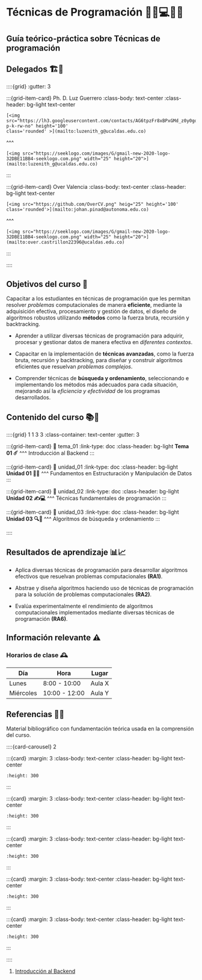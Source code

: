 # <span class='hero-banner'>Técnicas de Programación 👩‍💻💻👨‍💻</span>

<h2>Guía teórico-práctica sobre Técnicas de programación</h2>

## Delegados 🏗️🧠

::::{grid}
:gutter: 3

:::{grid-item-card} Ph. D. Luz Guerrero
:class-body: text-center
:class-header: bg-light text-center

```{only} html
[<img src="https://lh3.googleusercontent.com/contacts/AG6tpzFr8xBPxGMd_z0y0gqxJQzBcu9AAp0gAiGXaEvd30WX_Plzm52C=s300-p-k-rw-no" height='100'
class='rounded' >](mailto:luzenith_g@ucaldas.edu.co)
```

^^^

```{only} html
[<img src="https://seeklogo.com/images/G/gmail-new-2020-logo-32DBE11BB4-seeklogo.com.png" width="25" height="20">](mailto:luzenith_g@ucaldas.edu.co)
```

:::

:::{grid-item-card} Over Valencia
:class-body: text-center
:class-header: bg-light text-center

```{only} html
[<img src="https://github.com/OverCV.png" heig="25" height='100' class='rounded'>](mailto:johan.pinad@autonoma.edu.co)
```

^^^

```{only} html
[<img src="https://seeklogo.com/images/G/gmail-new-2020-logo-32DBE11BB4-seeklogo.com.png" width="25" height="20">](mailto:over.castrillon22396@ucaldas.edu.co)
```

:::

::::

## Objetivos del curso 🎯

Capacitar a los estudiantes en técnicas de programación que les permitan resolver *problemas* computacionales de manera **eficiente**, mediante la adquisición efectiva, procesamiento y gestión de datos, el diseño de algoritmos robustos utilizando **métodos** como la fuerza bruta, recursión y backtracking.

- Aprender a utilizar diversas técnicas de programación para adquirir, procesar y gestionar datos de manera efectiva en *diferentes contextos*.

- Capacitar en la implementación de **técnicas avanzadas**, como la fuerza bruta, recursión y backtracking, para diseñar y construir algoritmos eficientes que resuelvan *problemas complejos*.

- Comprender técnicas de **búsqueda y ordenamiento**, seleccionando e implementando los métodos más adecuados para cada situación, mejorando así la *eficiencia y efectividad* de los programas desarrollados.

<!-- eficiencia VS eficacia VS efectividad -->

## Contenido del curso 📚📖

::::{grid} 1 1 3 3
:class-container: text-center
:gutter: 3

:::{grid-item-card}
:link: tema_01
:link-type: doc
:class-header: bg-light
**Tema 01 ☄️**
^^^
Introducción al Backend
:::

:::{grid-item-card}
:link: unidad_01
:link-type: doc
:class-header: bg-light
**Unidad 01 🔁🌲**
^^^
Fundamentos en Estructuración y Manipulación de Datos
:::

:::{grid-item-card}
:link: unidad_02
:link-type: doc
:class-header: bg-light
**Unidad 02 ✍️💻**
^^^
Técnicas fundamentales de programación
:::

:::{grid-item-card}
:link: unidad_03
:link-type: doc
:class-header: bg-light
**Unidad 03 🔍🔢**
^^^
Algoritmos de búsqueda y ordenamiento
:::

::::

## Resultados de aprendizaje 📊📈

- Aplica diversas técnicas de programación para desarrollar algoritmos efectivos que
resuelvan problemas computacionales **(RA1)**.

- Abstrae y diseña algoritmos haciendo uso de técnicas de programación para la solución de problemas computacionales **(RA2)**.

- Evalúa experimentalmente el rendimiento de algoritmos computacionales implementados mediante diversas técnicas de programación **(RA6)**.

## Información relevante ⚠️

### Horarios de clase 🕰️

| Día       | Hora          | Lugar  |
| --------- | ------------- | ------ |
| Lunes     | 8:00 - 10:00  | Aula X |
| Miércoles | 10:00 - 12:00 | Aula Y |

## Referencias 🔭📜

Material bibliográfico con fundamentación teórica usada en la comprensión del curso.

::::{card-carousel} 2

:::{card}
:margin: 3
:class-body: text-center
:class-header: bg-light text-center

```{image} _static/images/books/computer-algorithms.jpg
:height: 300
```

:::

:::{card}
:margin: 3
:class-body: text-center
:class-header: bg-light text-center

```{image} _static/images/books/intro-to-the-ada.jpg
:height: 300
```

:::

:::{card}
:margin: 3
:class-body: text-center
:class-header: bg-light text-center

```{image} _static/images/books/fund-algoritmia.jpg
:height: 300
```

:::

:::{card}
:margin: 3
:class-body: text-center
:class-header: bg-light text-center

```{image} _static/images/books/intro-a-algoritmos.jpg
:height: 300
```

:::

:::{card}
:margin: 3
:class-body: text-center
:class-header: bg-light text-center

```{image} _static/images/books/ds-y-algoritmos.jpg
:height: 300
```

:::

::::

1. [Introducción al Backend](./temas/uno/instalar_cpp_tools.md)



<!-- ```{dropdown} Título del desplegable
Contenido del desplegable
``` -->
